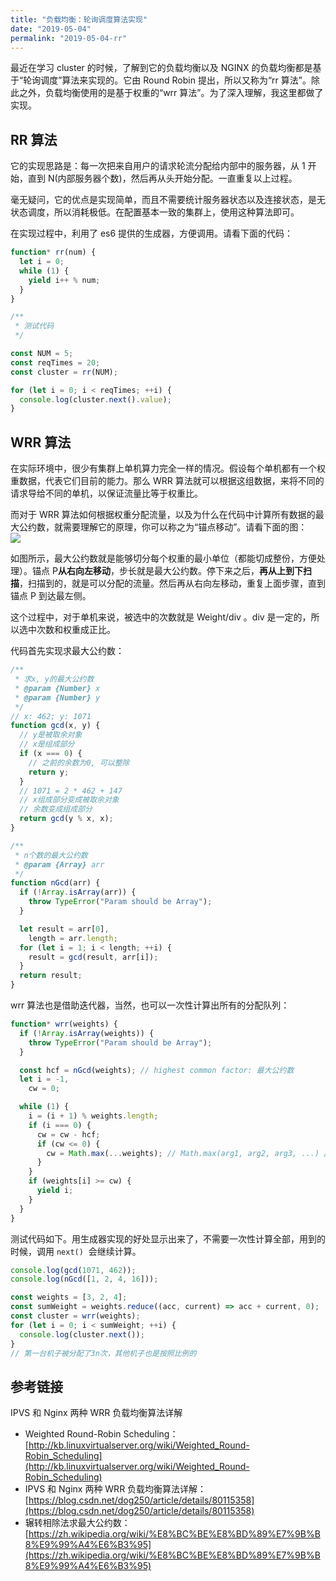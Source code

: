 ```yaml
---
title: "负载均衡：轮询调度算法实现"
date: "2019-05-04"
permalink: "2019-05-04-rr"
---
```


最近在学习 cluster 的时候，了解到它的负载均衡以及 NGINX 的负载均衡都是基于“轮询调度”算法来实现的。它由 Round Robin 提出，所以又称为“rr 算法”。除此之外，负载均衡使用的是基于权重的“wrr 算法”。为了深入理解，我这里都做了实现。

## RR 算法

它的实现思路是：每一次把来自用户的请求轮流分配给内部中的服务器，从 1 开始，直到 N(内部服务器个数)，然后再从头开始分配。一直重复以上过程。

毫无疑问，它的优点是实现简单，而且不需要统计服务器状态以及连接状态，是无状态调度，所以消耗极低。在配置基本一致的集群上，使用这种算法即可。

在实现过程中，利用了 es6 提供的生成器，方便调用。请看下面的代码：

```javascript
function* rr(num) {
  let i = 0;
  while (1) {
    yield i++ % num;
  }
}

/**
 * 测试代码
 */

const NUM = 5;
const reqTimes = 20;
const cluster = rr(NUM);

for (let i = 0; i < reqTimes; ++i) {
  console.log(cluster.next().value);
}
```

## WRR 算法

在实际环境中，很少有集群上单机算力完全一样的情况。假设每个单机都有一个权重数据，代表它们目前的能力。那么 WRR 算法就可以根据这组数据，来将不同的请求导给不同的单机，以保证流量比等于权重比。

而对于 WRR 算法如何根据权重分配流量，以及为什么在代码中计算所有数据的最大公约数，就需要理解它的原理，你可以称之为“锚点移动”。请看下面的图：<br />![](https://cdn.nlark.com/yuque/0/2019/png/233327/1556978305074-56f95a8b-5cd8-454d-bcb1-1a297162b8eb.png#align=left&display=inline&height=541&originHeight=541&originWidth=941&size=0&status=done&width=941)

如图所示，最大公约数就是能够切分每个权重的最小单位（都能切成整份，方便处理）。锚点 P**从右向左移动**，步长就是最大公约数。停下来之后，**再从上到下扫描**，扫描到的，就是可以分配的流量。然后再从右向左移动，重复上面步骤，直到锚点 P 到达最左侧。

这个过程中，对于单机来说，被选中的次数就是 Weight/div 。div 是一定的，所以选中次数和权重成正比。

代码首先实现求最大公约数：

```javascript
/**
 * 求x, y的最大公约数
 * @param {Number} x
 * @param {Number} y
 */
// x: 462; y: 1071
function gcd(x, y) {
  // y是被取余对象
  // x是组成部分
  if (x === 0) {
    // 之前的余数为0, 可以整除
    return y;
  }
  // 1071 = 2 * 462 + 147
  // x组成部分变成被取余对象
  // 余数变成组成部分
  return gcd(y % x, x);
}

/**
 * n个数的最大公约数
 * @param {Array} arr
 */
function nGcd(arr) {
  if (!Array.isArray(arr)) {
    throw TypeError("Param should be Array");
  }

  let result = arr[0],
    length = arr.length;
  for (let i = 1; i < length; ++i) {
    result = gcd(result, arr[i]);
  }
  return result;
}
```

wrr 算法也是借助迭代器，当然，也可以一次性计算出所有的分配队列：

```javascript
function* wrr(weights) {
  if (!Array.isArray(weights)) {
    throw TypeError("Param should be Array");
  }

  const hcf = nGcd(weights); // highest common factor: 最大公约数
  let i = -1,
    cw = 0;

  while (1) {
    i = (i + 1) % weights.length;
    if (i === 0) {
      cw = cw - hcf;
      if (cw <= 0) {
        cw = Math.max(...weights); // Math.max(arg1, arg2, arg3, ...) // 注意参数的坑
      }
    }
    if (weights[i] >= cw) {
      yield i;
    }
  }
}
```

测试代码如下。用生成器实现的好处显示出来了，不需要一次性计算全部，用到的时候，调用 `next()`  会继续计算。

```javascript
console.log(gcd(1071, 462));
console.log(nGcd([1, 2, 4, 16]));

const weights = [3, 2, 4];
const sumWeight = weights.reduce((acc, current) => acc + current, 0);
const cluster = wrr(weights);
for (let i = 0; i < sumWeight; ++i) {
  console.log(cluster.next());
}
// 第一台机子被分配了3n次，其他机子也是按照比例的
```

## 参考链接

IPVS 和 Nginx 两种 WRR 负载均衡算法详解

- Weighted Round-Robin Scheduling：[http://kb.linuxvirtualserver.org/wiki/Weighted_Round-Robin_Scheduling](http://kb.linuxvirtualserver.org/wiki/Weighted_Round-Robin_Scheduling)
- IPVS 和 Nginx 两种 WRR 负载均衡算法详解：[https://blog.csdn.net/dog250/article/details/80115358](https://blog.csdn.net/dog250/article/details/80115358)
- 辗转相除法求最大公约数：[https://zh.wikipedia.org/wiki/%E8%BC%BE%E8%BD%89%E7%9B%B8%E9%99%A4%E6%B3%95](https://zh.wikipedia.org/wiki/%E8%BC%BE%E8%BD%89%E7%9B%B8%E9%99%A4%E6%B3%95)
